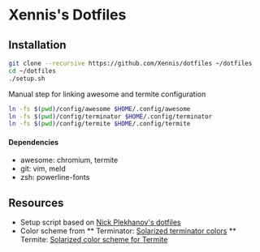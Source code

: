 # Xennis's Dotfiles

## Installation

```sh
git clone --recursive https://github.com/Xennis/dotfiles ~/dotfiles
cd ~/dotfiles
./setup.sh
```

Manual step for linking awesome and termite configuration
```sh
ln -fs $(pwd)/config/awesome $HOME/.config/awesome
ln -fs $(pwd)/config/terminator $HOME/.config/terminator
ln -fs $(pwd)/config/termite $HOME/.config/termite
```

#### Dependencies

* awesome: chromium, termite
* git: vim, meld
* zsh: powerline-fonts

## Resources

* Setup script based on [Nick Plekhanov's dotfiles](https://github.com/nicksp/dotfiles/)
* Color scheme from
** Terminator: [Solarized terminator colors](https://github.com/ghuntley/terminator-solarized)
** Termite: [Solarized color scheme for Termite](https://github.com/alpha-omega/termite-colors-solarized)
